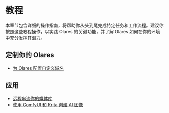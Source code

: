 # 教程

本章节包含详细的操作指南，将帮助你从头到尾完成特定任务和工作流程。建议你按照这些教程操作，以实践 Olares 的关键功能，并了解 Olares 如何在你的环境中充分发挥其潜力。

## 定制你的 Olares

- [为 Olares 配置自定义域名](set-custom-domain.md)

## 应用

- [远程串流你的媒体库](stream-media.md)
- [使用 ComfyUI 和 Krita 创建 AI 图像](comfyui-for-krita.md)